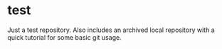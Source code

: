 # test
Just a test repository.
Also includes an archived local repository with a quick tutorial for some basic git usage.
